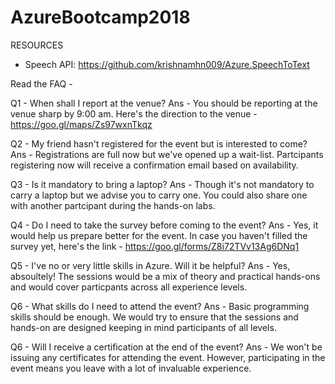# AzureBootcamp2018

RESOURCES

* Speech API: https://github.com/krishnamhn009/Azure.SpeechToText

Read the FAQ -

Q1 - When shall I report at the venue? 
Ans - You should be reporting at the venue sharp by 9:00 am. Here's the direction to the venue - https://goo.gl/maps/Zs97wxnTkqz

Q2 - My friend hasn't registered for the event but is interested to come? 
Ans - Registrations are full now but we've opened up a wait-list. Partcipants registering now will receive a confirmation email based on availability.

Q3 - Is it mandatory to bring a laptop? 
Ans - Though it's not mandatory to carry a laptop but we advise you to carry one. You could also share one with another partcipant during the hands-on labs.

Q4 - Do I need to take the survey before coming to the event? 
Ans - Yes, it would help us prepare better for the event. In case you haven't filled the survey yet, here's the link - https://goo.gl/forms/Z8i72TVv13Ag6DNq1

Q5 - I've no or very little skills in Azure. Will it be helpful? 
Ans - Yes, absoultely! The sessions would be a mix of theory and practical hands-ons and would cover particpants across all experience levels.

Q6 - What skills do I need to attend the event? 
Ans - Basic programming skills should be enough. We would try to ensure that the sessions and hands-on are designed keeping in mind participants of all levels.

Q6 - Will I receive a certification at the end of the event? 
Ans - We won't be issuing any certificates for attending the event. However, participating in the event means you leave with a lot of invaluable experience.
